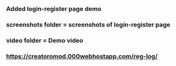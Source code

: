 ### Added login-register page demo
### screenshots folder = screenshots of login-register page
### video folder = Demo video
### https://creatoromod.000webhostapp.com/reg-log/
